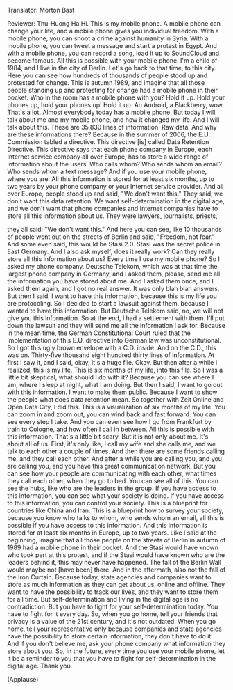 

Translator: Morton Bast

Reviewer: Thu-Huong Ha
Hi. This is my mobile phone.
A mobile phone can change your life,
and a mobile phone gives you individual freedom.
With a mobile phone,
you can shoot a crime against humanity in Syria.
With a mobile phone,
you can tweet a message
and start a protest in Egypt.
And with a mobile phone,
you can record a song, load it up to
SoundCloud and become famous.
All this is possible with your mobile phone.
I&#39;m a child of 1984,
and I live in the city of Berlin.
Let&#39;s go back to that time, to this city.
Here you can see
how hundreds of thousands of people
stood up and protested for change.
This is autumn 1989,
and imagine that all those people standing up
and protesting for change had a
mobile phone in their pocket.
Who in the room has a mobile phone with you?
Hold it up.
Hold your phones up, hold your phones up!
Hold it up. An Android, a Blackberry, wow.
That&#39;s a lot. Almost everybody today has a mobile phone.
But today I will talk about me and my mobile phone,
and how it changed my life.
And I will talk about this.
These are 35,830 lines of information.
Raw data.
And why are these informations there?
Because in the summer of 2006,
the E.U. Commission tabled a directive.
This directive [is] called Data Retention Directive.
This directive says that each phone company in Europe,
each Internet service company all over Europe,
has to store a wide range of information about the users.
Who calls whom? Who sends whom an email?
Who sends whom a text message?
And if you use your mobile phone, where you are.
All this information is stored for at least six months,
up to two years by your phone company
or your Internet service provider.
And all over Europe, people stood up and said,
&quot;We don&#39;t want this.&quot;
They said, we don&#39;t want this data retention.
We want self-determination in the digital age,
and we don&#39;t want that phone companies and Internet companies
have to store all this information about us.
They were lawyers, journalists, priests,

they all said: &quot;We don&#39;t want this.&quot;
And here you can see, like 10 thousands of people
went out on the streets of Berlin and said,
&quot;Freedom, not fear.&quot;
And some even said, this would be Stasi 2.0.
Stasi was the secret police in East Germany.
And I also ask myself, does it really work?
Can they really store all this information about us?
Every time I use my mobile phone?
So I asked my phone company, Deutsche Telekom,
which was at that time the largest phone company in Germany,
and I asked them, please,
send me all the information you have stored about me.
And I asked them once, and I asked them again,
and I got no real answer. It was only blah blah answers.
But then I said, I want to have this information,
because this is my life you are protocoling.
So I decided to start a lawsuit against them,
because I wanted to have this information.
But Deutsche Telekom said, no,
we will not give you this information.
So at the end, I had a settlement with them.
I&#39;ll put down the lawsuit
and they will send me all the information I ask for.
Because in the mean time,
the German Constitutional Court ruled
that the implementation of this E.U. directive
into German law was unconstitutional.
So I got this ugly brown envelope
with a C.D. inside.
And on the C.D., this was on.
Thirty-five thousand eight hundred thirty lines of information.
At first I saw it, and I said, okay,
it&#39;s a huge file. Okay.
But then after a while I realized,
this is my life.
This is six months of my life,
into this file.
So I was a little bit skeptical, what should I do with it?
Because you can see where I am,
where I sleep at night,
what I am doing.
But then I said, I want to go out with this information.
I want to make them public.
Because I want to show the people what does data retention mean.
So together with Zeit Online and Open Data City, I did this.
This is a visualization of six months of my life.
You can zoom in and zoom out,
you can wind back and fast forward.
You can see every step I take.
And you can even see
how I go from Frankfurt by train
to Cologne, and how often I call in between.
All this is possible with this information.
That&#39;s a little bit scary.
But it is not only about me.
It&#39;s about all of us.
First, it&#39;s only like, I call my wife and she calls me,
and we talk to each other a couple of times.
And then there are some friends calling me,
and they call each other.
And after a while you are calling you,
and you are calling you, and you have this great
communication network.
But you can see how your people are communicating with each other,
what times they call each other, when they go to bed.
You can see all of this.
You can see the hubs, like who are the leaders in the group.
If you have access to this information,
you can see what your society is doing.
If you have access to this information,
you can control your society.
This is a blueprint for countries like China and Iran.
This is a blueprint how to survey your society,
because you know who talks to whom,
who sends whom an email, all this is possible
if you have access to this information.
And this information is stored for at least six months
in Europe, up to two years.
Like I said at the beginning,
imagine that all those people on the streets of Berlin
in autumn of 1989
had a mobile phone in their pocket.
And the Stasi would have known who took part at this protest,
and if the Stasi would have known
who are the leaders behind it,
this may never have happened.
The fall of the Berlin Wall would maybe not [have been] there.
And in the aftermath, also not the fall of the Iron Curtain.
Because today, state agencies and companies
want to store as much information as they can get about us,
online and offline.
They want to have the possibility to track our lives,
and they want to store them for all time.
But self-determination and living in the digital age
is no contradiction.
But you have to fight for your self-determination today.
You have to fight for it every day.
So, when you go home,
tell your friends
that privacy is a value of the 21st century,
and it&#39;s not outdated.
When you go home, tell your representative
only because companies and state agencies have the possibility
to store certain information, they don&#39;t have to do it.
And if you don&#39;t believe me,
ask your phone company what information they store about you.
So, in the future, every time you use your mobile phone,
let it be a reminder to you
that you have to fight for self-determination in the digital age.
Thank you.

(Applause)

